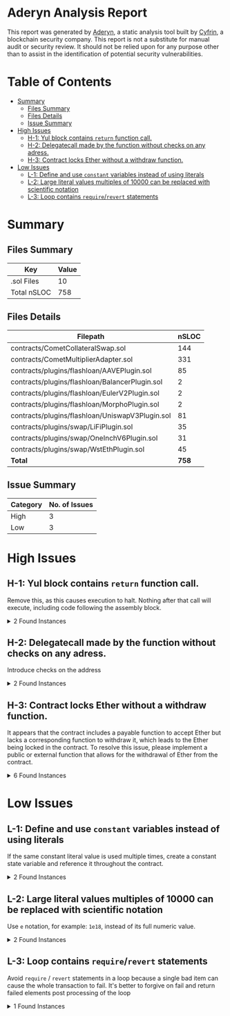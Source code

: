 # Aderyn Analysis Report

This report was generated by [Aderyn](https://github.com/Cyfrin/aderyn), a static analysis tool built by [Cyfrin](https://cyfrin.io), a blockchain security company. This report is not a substitute for manual audit or security review. It should not be relied upon for any purpose other than to assist in the identification of potential security vulnerabilities.

# Table of Contents

- [Summary](#summary)
  - [Files Summary](#files-summary)
  - [Files Details](#files-details)
  - [Issue Summary](#issue-summary)
- [High Issues](#high-issues)
  - [H-1: Yul block contains `return` function call.](#h-1-yul-block-contains-return-function-call)
  - [H-2: Delegatecall made by the function without checks on any adress.](#h-2-delegatecall-made-by-the-function-without-checks-on-any-adress)
  - [H-3: Contract locks Ether without a withdraw function.](#h-3-contract-locks-ether-without-a-withdraw-function)
- [Low Issues](#low-issues)
  - [L-1: Define and use `constant` variables instead of using literals](#l-1-define-and-use-constant-variables-instead-of-using-literals)
  - [L-2: Large literal values multiples of 10000 can be replaced with scientific notation](#l-2-large-literal-values-multiples-of-10000-can-be-replaced-with-scientific-notation)
  - [L-3: Loop contains `require`/`revert` statements](#l-3-loop-contains-requirerevert-statements)

# Summary

## Files Summary

| Key         | Value |
| ----------- | ----- |
| .sol Files  | 10    |
| Total nSLOC | 758   |

## Files Details

| Filepath                                        | nSLOC   |
| ----------------------------------------------- | ------- |
| contracts/CometCollateralSwap.sol               | 144     |
| contracts/CometMultiplierAdapter.sol            | 331     |
| contracts/plugins/flashloan/AAVEPlugin.sol      | 85      |
| contracts/plugins/flashloan/BalancerPlugin.sol  | 2       |
| contracts/plugins/flashloan/EulerV2Plugin.sol   | 2       |
| contracts/plugins/flashloan/MorphoPlugin.sol    | 2       |
| contracts/plugins/flashloan/UniswapV3Plugin.sol | 81      |
| contracts/plugins/swap/LiFiPlugin.sol           | 35      |
| contracts/plugins/swap/OneInchV6Plugin.sol      | 31      |
| contracts/plugins/swap/WstEthPlugin.sol         | 45      |
| **Total**                                       | **758** |

## Issue Summary

| Category | No. of Issues |
| -------- | ------------- |
| High     | 3             |
| Low      | 3             |

# High Issues

## H-1: Yul block contains `return` function call.

Remove this, as this causes execution to halt. Nothing after that call will execute, including code following the assembly block.

<details><summary>2 Found Instances</summary>

- Found in contracts/CometCollateralSwap.sol [Line: 183](contracts/CometCollateralSwap.sol#L183)

  ```solidity
              return(0x00, 0x20)
  ```

- Found in contracts/CometMultiplierAdapter.sol [Line: 98](contracts/CometMultiplierAdapter.sol#L98)

  ```solidity
              return(0x00, 0x20)
  ```

</details>

## H-2: Delegatecall made by the function without checks on any adress.

Introduce checks on the address

<details><summary>2 Found Instances</summary>

- Found in contracts/CometMultiplierAdapter.sol [Line: 150](contracts/CometMultiplierAdapter.sol#L150)

  ```solidity
      function withdrawMultiplier(
  ```

- Found in contracts/CometMultiplierAdapter.sol [Line: 163](contracts/CometMultiplierAdapter.sol#L163)

  ```solidity
      function withdrawMultiplierBySig(
  ```

</details>

## H-3: Contract locks Ether without a withdraw function.

It appears that the contract includes a payable function to accept Ether but lacks a corresponding function to withdraw it, which leads to the Ether being locked in the contract. To resolve this issue, please implement a public or external function that allows for the withdrawal of Ether from the contract.

<details><summary>6 Found Instances</summary>

- Found in contracts/CometMultiplierAdapter.sol [Line: 27](contracts/CometMultiplierAdapter.sol#L27)

  ```solidity
  contract CometMultiplierAdapter is ReentrancyGuard, ICometMultiplierAdapter, IAllowBySig {
  ```

- Found in contracts/plugins/flashloan/AAVEPlugin.sol [Line: 18](contracts/plugins/flashloan/AAVEPlugin.sol#L18)

  ```solidity
  contract AAVEPlugin is ICometFlashLoanPlugin {
  ```

- Found in contracts/plugins/flashloan/BalancerPlugin.sol [Line: 17](contracts/plugins/flashloan/BalancerPlugin.sol#L17)

  ```solidity
  contract BalancerPlugin is IFlashLoanRecipient, ICometFlashLoanPlugin {
  ```

- Found in contracts/plugins/flashloan/EulerV2Plugin.sol [Line: 16](contracts/plugins/flashloan/EulerV2Plugin.sol#L16)

  ```solidity
  contract EulerV2Plugin is ICometFlashLoanPlugin {
  ```

- Found in contracts/plugins/flashloan/MorphoPlugin.sol [Line: 16](contracts/plugins/flashloan/MorphoPlugin.sol#L16)

  ```solidity
  contract MorphoPlugin is ICometFlashLoanPlugin {
  ```

- Found in contracts/plugins/flashloan/UniswapV3Plugin.sol [Line: 16](contracts/plugins/flashloan/UniswapV3Plugin.sol#L16)

  ```solidity
  contract UniswapV3Plugin is ICometFlashLoanPlugin {
  ```

</details>

# Low Issues

## L-1: Define and use `constant` variables instead of using literals

If the same constant literal value is used multiple times, create a constant state variable and reference it throughout the contract.

<details><summary>2 Found Instances</summary>

- Found in contracts/CometMultiplierAdapter.sol [Line: 418](contracts/CometMultiplierAdapter.sol#L418)

  ```solidity
              Math.mulDiv(collateralAmount, price, 10 ** AggregatorV3Interface(info.priceFeed).decimals()),
  ```

- Found in contracts/CometMultiplierAdapter.sol [Line: 453](contracts/CometMultiplierAdapter.sol#L453)

  ```solidity
          return 10 ** AggregatorV3Interface(priceFeed).decimals() * scale;
  ```

</details>

## L-2: Large literal values multiples of 10000 can be replaced with scientific notation

Use `e` notation, for example: `1e18`, instead of its full numeric value.

<details><summary>2 Found Instances</summary>

- Found in contracts/CometCollateralSwap.sol [Line: 67](contracts/CometCollateralSwap.sol#L67)

  ```solidity
      uint16 public constant BPS_DROP_DENOMINATOR = 10_000;
  ```

- Found in contracts/CometMultiplierAdapter.sol [Line: 31](contracts/CometMultiplierAdapter.sol#L31)

  ```solidity
  uint256 constant LEVERAGE_PRECISION = 10_000;
  ```

</details>

## L-3: Loop contains `require`/`revert` statements

Avoid `require` / `revert` statements in a loop because a single bad item can cause the whole transaction to fail. It's better to forgive on fail and return failed elements post processing of the loop

<details><summary>1 Found Instances</summary>

- Found in contracts/CometMultiplierAdapter.sol [Line: 56](contracts/CometMultiplierAdapter.sol#L56)

  ```solidity
          for (uint256 i = 0; i < _plugins.length; i++) {
  ```

</details>
